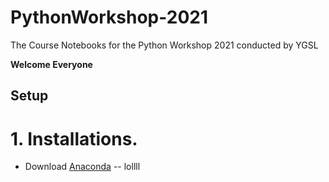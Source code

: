# PythonWorkshop-2021
The Course Notebooks for the Python Workshop 2021 conducted by YGSL

<b> Welcome Everyone </b>

## Setup

# 1. Installations.

- Download [Anaconda](https://docs.anaconda.com/anaconda/install/)
-- lollll
